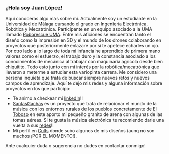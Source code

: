 ### ¿Hola soy Juan López!
Aquí conoceras algo más sobre mi. Actualmente soy un estudiante en la Universidad de Málaga cursando el grado en Ingeniería Electrónica, Robótica y Mecatrónica. Participante en un equipo asociado a la UMA llamado [Roborescue UMA](https://github.com/RoboRescueUMA). Entre mis aficiones se encuentran tanto el diseño como la impresión en 3D y el mundo de los drones colaborando en proyectos que posteriormente enlazaré por si te apetece echarles un ojo. Por otro lado a lo largo de toda mi infancia he aprendido de primera mano valores como el esfuerzo, el trabajo duro y la constancia asociado a los conocimientos de mecánica al trabajar con maquinaría agrícola desde bien chiquitito. 
Todo esto junto con mi interés por la robótica/mecatrónica que llevaron a meterme a estudiar esta variopinta carrera. Me considero una persona inquieta que trata de buscar siempre nuevos retos y nuevos campos de aprendizaje.
Aquí te dejo mis redes y alguna información sobre proyectos en los que participo: 
- Te animo a checkear mi [linkedIn](www.linkedin.com/in/juanlopezpuebla)!!
- [SantasGachas](https://www.youtube.com/channel/UCABi1yUh8ur8m7ButBrmRMw) es un proyecto que trata de relacionar el mundo de la música con los entornos rurales de los pueblos concretamente de [El Toboso](https://www.google.com/search?gs_ssp=eJzj4tTP1TcwMjXLyTBg9OJMzVEoyU_KL84HAENZBos&q=el+toboso&rlz=1C1UEAD_esES1076ES1076&oq=el+toboso&gs_lcrp=EgZjaHJvbWUqCggBEC4YsQMYgAQyBwgAEAAYjwIyCggBEC4YsQMYgAQyBwgCEAAYgAQyBwgDEAAYgAQyBwgEEAAYgAQyBwgFEAAYgAQyBwgGEAAYgAQyBggHEEUYPdIBCDI2MTBqMGo3qAIAsAIA&sourceid=chrome&ie=UTF-8) en este aporto mi pequeño granito de arena con algunas de las tomas aéreas. Si te gusta la música electrónica te recomiendo darle una vuelta a sus [redes](https://www.instagram.com/santasgachas/)!!
- Mi perfil en [Cults]() donde subo algunos de mis diseños (aunq no son muchos ¡POR EL MOMENTO!).

Ante cualquier duda o sugerencia no dudes en contactar conmigo!
<!--
**JuanLopezP/JuanLopezP** is a ✨ _special_ ✨ repository because its `README.md` (this file) appears on your GitHub profile.

Here are some ideas to get you started:

- 🔭 I’m currently working on ...
- 🌱 I’m currently learning ...
- 👯 I’m looking to collaborate on ...
- 🤔 I’m looking for help with ...
- 💬 Ask me about ...
- 📫 How to reach me: ...
- 😄 Pronouns: ...
- ⚡ Fun fact: ...
-->
